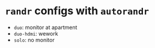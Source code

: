 # `randr` configs with `autorandr`

- `duo`: monitor at apartment
- `duo-hdmi`: wework
- `solo`: no monitor
